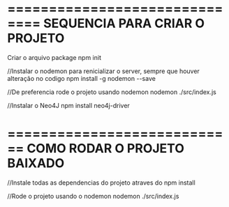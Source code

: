 ==============================
SEQUENCIA PARA CRIAR O PROJETO
==============================
Criar o arquivo package
npm init

//Instalar o nodemon para renicializar o server, sempre que houver alteração no codigo
npm install -g nodemon --save

//De preferencia rode o projeto usando nodemon
nodemon ./src/index.js

//Instalar o Neo4J
npm install neo4j-driver

============================
COMO RODAR O PROJETO BAIXADO
============================

//Instale todas as dependencias do projeto atraves do
npm install

//Rode o projeto usando o nodemon 
nodemon ./src/index.js
